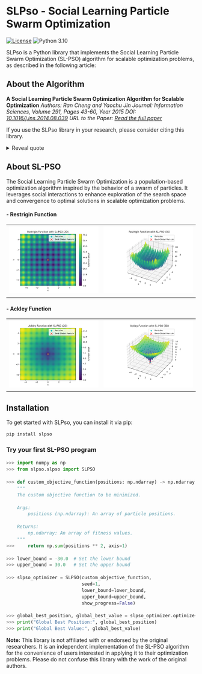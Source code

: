 # SLPso - Social Learning Particle Swarm Optimization

[![License](https://img.shields.io/badge/license-MIT-blue.svg)](https://opensource.org/licenses/MIT)
![Python 3.10](https://img.shields.io/badge/Python-3.10-blue)



SLPso is a Python library that implements the Social Learning Particle Swarm Optimization (SL-PSO) algorithm for scalable optimization problems, as described in the following article:

## About the Algorithm

**A Social Learning Particle Swarm Optimization Algorithm for Scalable Optimization**
*Authors: Ran Cheng and Yaochu Jin*
*Journal: Information Sciences, Volume 291, Pages 43-60, Year 2015*
*DOI: [10.1016/j.ins.2014.08.039](https://doi.org/10.1016/j.ins.2014.08.039)*
*URL to the Paper: [Read the full paper](https://www.sciencedirect.com/science/article/pii/S0020025514008366)*

If you use the SLPso library in your research, please consider citing this library.

<details>
<summary>Reveal quote</summary>

**SLPso - Social Learning Particle Swarm Optimization** [Software]. (2023).  Available at: [https://github.com/vsg-root/slpso](https://github.com/vsg-root/slpso).

</details>



## About SL-PSO

The Social Learning Particle Swarm Optimization is a population-based optimization algorithm inspired by the behavior of a swarm of particles. It leverages social interactions to enhance exploration of the search space and convergence to optimal solutions in scalable optimization problems.

#### - **Restrigin** Function

<div align="center">
  <table>
    <tr>
      <td align="center">
        <img src="assets/restrigin_2d_plot.png" alt="Texto Alternativo 1">
      </td>
      <td align="center">
        <img src="assets/restrigin_3d_plot.png" alt "Texto Alternativo 2">
      </td>
    </tr>
    <tr>
      <td align="center"></td>
      <td align="center"></td>
    </tr>
  </table>
</div>

#### - **Ackley** Function

<div align="center">
  <table>
    <tr>
      <td align="center">
        <img src="assets/ackley_2d_plot.png" alt="Texto Alternativo 1">
      </td>
      <td align="center">
        <img src="assets/ackley_3d_plot.png" alt "Texto Alternativo 2">
      </td>
    </tr>
    <tr>
      <td align="center"></td>
      <td align="center"></td>
    </tr>
  </table>
</div>



## Installation

To get started with SLPso, you can install it via pip:

```bash
pip install slpso
```
### Try your first SL-PSO program

```python
>>> import numpy as np
>>> from slpso.slpso import SLPSO

>>> def custom_objective_function(positions: np.ndarray) -> np.ndarray:
    """
    The custom objective function to be minimized.

    Args:
        positions (np.ndarray): An array of particle positions.

    Returns:
        np.ndarray: An array of fitness values.
    """
>>>     return np.sum(positions ** 2, axis=1)

>>> lower_bound = -30.0  # Set the lower bound
>>> upper_bound = 30.0   # Set the upper bound

>>> slpso_optimizer = SLPSO(custom_objective_function,
                            seed=1,
                            lower_bound=lower_bound,
                            upper_bound=upper_bound,
                            show_progress=False)

>>> global_best_position, global_best_value = slpso_optimizer.optimize()
>>> print("Global Best Position:", global_best_position)
>>> print("Global Best Value:", global_best_value)
```


**Note:** This library is not affiliated with or endorsed by the original researchers. It is an independent implementation of the SL-PSO algorithm for the convenience of users interested in applying it to their optimization problems. Please do not confuse this library with the work of the original authors.
